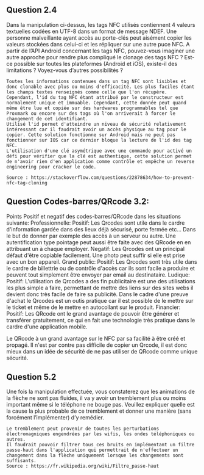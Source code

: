 ## Question 2.4 
Dans la manipulation ci-dessus, les tags NFC utilisés contiennent 4 valeurs textuelles codées en UTF-8 dans un format de message NDEF. Une personne malveillante ayant accès au porte-clés peut aisément copier les valeurs stockées dans celui-ci et les répliquer sur une autre puce NFC.
A partir de l’API Android concernant les tags NFC, pouvez-vous imaginer une autre approche pour rendre plus compliqué le clonage des tags NFC ? Est-ce possible sur toutes les plateformes (Android et iOS), existe-il des limitations ? Voyez-vous d’autres possibilités ?

	Toutes les informations contenues dans un tag NFC sont lisibles et donc clonable avec plus ou moins d'efficacité. Les plus faciles étant les champs textes renseignés comme celle que l'on récupère.
	Cependant, l'id du tag NFC étant attribué par le constructeur est normalement unique et immuable. Cependant, cette donnée peut quand même être lue et copiée sur des hardwares programmables tel que Proxmark ou encore sur des tags où l'on arriverait à forcer le changement de cet identifiant.
	Utilisé l'id permet d'atteindre un niveau de sécurité relativement intéressant car il faudrait avoir un accès physique au tag pour le copier. Cette solution fonctionne sur Android mais ne peut pas fonctionner sur IOS car ce dernier bloque la lecture de l'id des tag NFC.
	L'utilisation d'une clé asymétrique avec une commande pour activé un défi pour vérifier que la clé est authentique, cette solution permet de n'avoir rien d'en application comme contrôle et empêche un reverse engineering pour cracker le code.

	Source : https://stackoverflow.com/questions/22878634/how-to-prevent-nfc-tag-cloning

## Question Codes-barres/QRcode 3.2:

Points Positif et negatif des codes-barres/QRcode dans les situations suivante:
Professionnelle:
	Positif:
		Les Qrcodes sont utile dans le cardre d'information gardée dans des lieux déjà sécurisé, porte fermée etc... Dans le but de donner par exemple des accès à un serveur ou autre. 
		Une autentification type pointage peut aussi être faite avec des QRcode en en attribuant un à chaque employer.
	Negatif:
		Les Qrcodes ont un principal défaut d'être copiable facilement. Une photo peut suffir si elle est prise avec un bon appareil.
Grand public:
	Positif:
		Les Qrcodes sont très utile dans le cardre de billettrie ou de contrôle d'accès car ils sont facile a produire et peuvent tout simplement être envoyer par email au destinataire.
Ludique:
	Positif:
		L'utilisation de Qrcodes a des fin publicitaire est une des utilisations les plus simple a faire, permettant de mettre des liens sur des sites webs il devient donc très facile de faire sa publicité.
		Dans le cadre d'une preuve d'achat le Qrcodes est un outis pratique car il est possible de le mettre sur le ticket et même de le mettre en autocollant sur le produit.
Financier:
	Positif:
		Les QRcode ont le grand avantage de pouvoir être générer et transférer gratuitement, ce qui en fait une technologie très pratique dans le cardre d'une application mobile.
		
Le QRcode à un grand avantage sur le NFC par sa facilité à être créé et propagé.
Il n'est par contre pas difficile de copier un Qrcode, il est donc mieux dans un idée de sécurité de ne pas utiliser de QRcode comme unique sécurité.
	
	
## Question 5.2
Une fois la manipulation effectuée, vous constaterez que les animations de la flèche ne sont pas
fluides, il va y avoir un tremblement plus ou moins important même si le téléphone ne bouge pas.
Veuillez expliquer quelle est la cause la plus probable de ce tremblement et donner une manière (sans
forcément l’implémenter) d’y remédier.

	Le tremblement peut provenir de toutes les perturbations électromagniques engendrées par les wifis, les ondes téléphoniques ou autres. 
	Il faudrait pouvoir filtrer tous ces bruits en implémentant un filtre passe-haut dans l'application qui permettrait de n'effectuer un changement dans la flèche uniquement lorsque les changements sont suffisants.
	Source : https://fr.wikipedia.org/wiki/Filtre_passe-haut
	